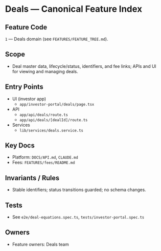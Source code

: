 # Deals — Canonical Feature Index

## Feature Code

`1` — Deals domain (see `FEATURES/FEATURE_TREE.md`).

## Scope

- Deal master data, lifecycle/status, identifiers, and fee links; APIs and UI for viewing and managing deals.

## Entry Points

- UI (investor app)
  - `app/investor-portal/deals/page.tsx`
- API
  - `app/api/deals/route.ts`
  - `app/api/deals/[dealId]/route.ts`
- Services
  - `lib/services/deals.service.ts`

## Key Docs

- Platform: `DOCS/API.md`, `CLAUDE.md`
- Fees: `FEATURES/fees/README.md`

## Invariants / Rules

- Stable identifiers; status transitions guarded; no schema changes.

## Tests

- See `e2e/deal-equations.spec.ts`, `tests/investor-portal.spec.ts`

## Owners

- Feature owners: Deals team
